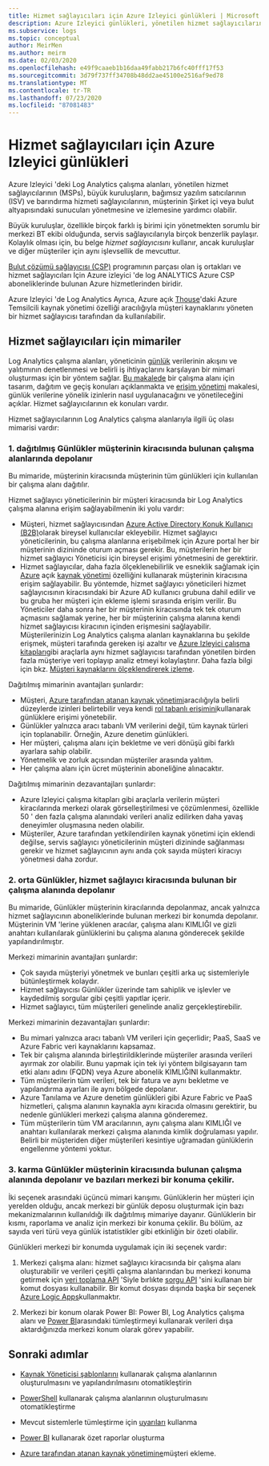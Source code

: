 ```yaml
---
title: Hizmet sağlayıcıları için Azure Izleyici günlükleri | Microsoft Docs
description: Azure Izleyici günlükleri, yönetilen hizmet sağlayıcılarının (MSPs), büyük kuruluşların, bağımsız yazılım satıcılarının (ISV 'Ler) ve barındırma hizmeti sağlayıcılarının, müşterinin Şirket içi veya bulut altyapısındaki sunucuları yönetmesine ve izlemesine yardımcı olabilir.
ms.subservice: logs
ms.topic: conceptual
author: MeirMen
ms.author: meirm
ms.date: 02/03/2020
ms.openlocfilehash: e49f9caaeb1b16daa49fabb217b6fc40fff17f53
ms.sourcegitcommit: 3d79f737ff34708b48dd2ae45100e2516af9ed78
ms.translationtype: MT
ms.contentlocale: tr-TR
ms.lasthandoff: 07/23/2020
ms.locfileid: "87081483"
---
```

# <a name="azure-monitor-logs-for-service-providers"></a>Hizmet sağlayıcıları için Azure Izleyici günlükleri

Azure Izleyici 'deki Log Analytics çalışma alanları, yönetilen hizmet sağlayıcılarının (MSPs), büyük kuruluşların, bağımsız yazılım satıcılarının (ISV) ve barındırma hizmeti sağlayıcılarının, müşterinin Şirket içi veya bulut altyapısındaki sunucuları yönetmesine ve izlemesine yardımcı olabilir.

Büyük kuruluşlar, özellikle birçok farklı iş birimi için yönetmekten sorumlu bir merkezi BT ekibi olduğunda, servis sağlayıcılarıyla birçok benzerlik paylaşır. Kolaylık olması için, bu belge *hizmet sağlayıcısını* kullanır, ancak kuruluşlar ve diğer müşteriler için aynı işlevsellik de mevcuttur.

[Bulut çözümü sağlayıcısı (CSP)](https://partner.microsoft.com/en-US/membership/cloud-solution-provider) programının parçası olan iş ortakları ve hizmet sağlayıcıları Için Azure izleyici 'de log ANALYTICS Azure CSP aboneliklerinde bulunan Azure hizmetlerinden biridir.

Azure Izleyici 'de Log Analytics Ayrıca, Azure açık [Thouse](../../lighthouse/overview.md)'daki Azure Temsilcili kaynak yönetimi özelliği aracılığıyla müşteri kaynaklarını yöneten bir hizmet sağlayıcısı tarafından da kullanılabilir.

## <a name="architectures-for-service-providers"></a>Hizmet sağlayıcıları için mimariler

Log Analytics çalışma alanları, yöneticinin [günlük](data-platform-logs.md) verilerinin akışını ve yalıtımının denetlenmesi ve belirli iş ihtiyaçlarını karşılayan bir mimari oluşturması için bir yöntem sağlar. [Bu makalede](design-logs-deployment.md) bir çalışma alanı için tasarım, dağıtım ve geçiş konuları açıklanmakta ve [erişim yönetimi](manage-access.md) makalesi, günlük verilerine yönelik izinlerin nasıl uygulanacağını ve yönetileceğini açıklar. Hizmet sağlayıcılarının ek konuları vardır.

Hizmet sağlayıcılarının Log Analytics çalışma alanlarıyla ilgili üç olası mimarisi vardır:

### <a name="1-distributed---logs-are-stored-in-workspaces-located-in-the-customers-tenant"></a>1. dağıtılmış Günlükler müşterinin kiracısında bulunan çalışma alanlarında depolanır

Bu mimaride, müşterinin kiracısında müşterinin tüm günlükleri için kullanılan bir çalışma alanı dağıtılır.

Hizmet sağlayıcı yöneticilerinin bir müşteri kiracısında bir Log Analytics çalışma alanına erişim sağlayabilmenin iki yolu vardır:

- Müşteri, hizmet sağlayıcısından [Azure Active Directory Konuk Kullanıcı (B2B)](../../active-directory/b2b/what-is-b2b.md)olarak bireysel kullanıcılar ekleyebilir. Hizmet sağlayıcı yöneticilerinin, bu çalışma alanlarına erişebilmek için Azure portal her bir müşterinin dizininde oturum açması gerekir. Bu, müşterilerin her bir hizmet sağlayıcı Yöneticisi için bireysel erişimi yönetmesini de gerektirir.
- Hizmet sağlayıcılar, daha fazla ölçeklenebilirlik ve esneklik sağlamak için [Azure](../../lighthouse/overview.md) açık [kaynak yönetimi](../../lighthouse/concepts/azure-delegated-resource-management.md) özelliğini kullanarak müşterinin kiracısına erişim sağlayabilir. Bu yöntemde, hizmet sağlayıcı yöneticileri hizmet sağlayıcısının kiracısındaki bir Azure AD kullanıcı grubuna dahil edilir ve bu gruba her müşteri için ekleme işlemi sırasında erişim verilir. Bu Yöneticiler daha sonra her bir müşterinin kiracısında tek tek oturum açmasını sağlamak yerine, her bir müşterinin çalışma alanına kendi hizmet sağlayıcısı kiracının içinden erişmesini sağlayabilir. Müşterilerinizin Log Analytics çalışma alanları kaynaklarına bu şekilde erişmek, müşteri tarafında gereken işi azaltır ve [Azure Izleyici çalışma kitapları](../..//azure-monitor/platform/workbooks-overview.md)gibi araçlarla aynı hizmet sağlayıcısı tarafından yönetilen birden fazla müşteriye veri toplayıp analiz etmeyi kolaylaştırır. Daha fazla bilgi için bkz. [Müşteri kaynaklarını ölçeklendirerek izleme](../../lighthouse/how-to/monitor-at-scale.md).

Dağıtılmış mimarinin avantajları şunlardır:

* Müşteri, [Azure tarafından atanan kaynak yönetimi](../../lighthouse/concepts/azure-delegated-resource-management.md)aracılığıyla belirli düzeylerde izinleri belirtebilir veya kendi [rol tabanlı erişimini](../../role-based-access-control/overview.md)kullanarak günlüklere erişimi yönetebilir.
* Günlükler yalnızca aracı tabanlı VM verilerini değil, tüm kaynak türleri için toplanabilir. Örneğin, Azure denetim günlükleri.
* Her müşteri, çalışma alanı için bekletme ve veri dönüşü gibi farklı ayarlara sahip olabilir.
* Yönetmelik ve zorluk açısından müşteriler arasında yalıtım.
* Her çalışma alanı için ücret müşterinin aboneliğine alınacaktır.

Dağıtılmış mimarinin dezavantajları şunlardır:

* Azure Izleyici çalışma kitapları gibi araçlarla verilerin müşteri kiracılarında merkezi olarak görselleştirilmesi ve çözümlenmesi, özellikle 50 ' den fazla çalışma alanındaki verileri analiz edilirken daha yavaş deneyimler oluşmasına neden olabilir.
* Müşteriler, Azure tarafından yetkilendirilen kaynak yönetimi için eklendi değilse, servis sağlayıcı yöneticilerinin müşteri dizininde sağlanması gerekir ve hizmet sağlayıcının aynı anda çok sayıda müşteri kiracıyı yönetmesi daha zordur.

### <a name="2-central---logs-are-stored-in-a-workspace-located-in-the-service-provider-tenant"></a>2. orta Günlükler, hizmet sağlayıcı kiracısında bulunan bir çalışma alanında depolanır

Bu mimaride, Günlükler müşterinin kiracılarında depolanmaz, ancak yalnızca hizmet sağlayıcının aboneliklerinde bulunan merkezi bir konumda depolanır. Müşterinin VM 'lerine yüklenen aracılar, çalışma alanı KIMLIĞI ve gizli anahtarı kullanılarak günlüklerini bu çalışma alanına gönderecek şekilde yapılandırılmıştır.

Merkezi mimarinin avantajları şunlardır:

* Çok sayıda müşteriyi yönetmek ve bunları çeşitli arka uç sistemleriyle bütünleştirmek kolaydır.
* Hizmet sağlayıcısı Günlükler üzerinde tam sahiplik ve işlevler ve kaydedilmiş sorgular gibi çeşitli yapıtlar içerir.
* Hizmet sağlayıcı, tüm müşterileri genelinde analiz gerçekleştirebilir.

Merkezi mimarinin dezavantajları şunlardır:

* Bu mimari yalnızca aracı tabanlı VM verileri için geçerlidir; PaaS, SaaS ve Azure Fabric veri kaynaklarını kapsamaz.
* Tek bir çalışma alanında birleştirildiklerinde müşteriler arasında verileri ayırmak zor olabilir. Bunu yapmak için tek iyi yöntem bilgisayarın tam etki alanı adını (FQDN) veya Azure abonelik KIMLIĞINI kullanmaktır.
* Tüm müşterilerin tüm verileri, tek bir fatura ve aynı bekletme ve yapılandırma ayarları ile aynı bölgede depolanır.
* Azure Tanılama ve Azure denetim günlükleri gibi Azure Fabric ve PaaS hizmetleri, çalışma alanının kaynakla aynı kiracıda olmasını gerektirir, bu nedenle günlükleri merkezi çalışma alanına gönderemez.
* Tüm müşterilerin tüm VM aracılarının, aynı çalışma alanı KIMLIĞI ve anahtarı kullanılarak merkezi çalışma alanında kimlik doğrulaması yapılır. Belirli bir müşteriden diğer müşterileri kesintiye uğramadan günlüklerin engellenme yöntemi yoktur.

### <a name="3-hybrid---logs-are-stored-in-workspace-located-in-the-customers-tenant-and-some-of-them-are-pulled-to-a-central-location"></a>3. karma Günlükler müşterinin kiracısında bulunan çalışma alanında depolanır ve bazıları merkezi bir konuma çekilir.

İki seçenek arasındaki üçüncü mimari karışımı. Günlüklerin her müşteri için yerelden olduğu, ancak merkezi bir günlük deposu oluşturmak için bazı mekanizmalarının kullanıldığı ilk dağıtılmış mimariye dayanır. Günlüklerin bir kısmı, raporlama ve analiz için merkezi bir konuma çekilir. Bu bölüm, az sayıda veri türü veya günlük istatistikler gibi etkinliğin bir özeti olabilir.

Günlükleri merkezi bir konumda uygulamak için iki seçenek vardır:

1. Merkezi çalışma alanı: hizmet sağlayıcı kiracısında bir çalışma alanı oluşturabilir ve verileri çeşitli çalışma alanlarından bu merkezi konuma getirmek için [veri toplama API](../../azure-monitor/platform/data-collector-api.md) 'Siyle bırlıkte [sorgu API](https://dev.loganalytics.io/) 'sini kullanan bir komut dosyası kullanabilir. Bir komut dosyası dışında başka bir seçenek [Azure Logic Apps](../../logic-apps/logic-apps-overview.md)kullanmaktır.

2. Merkezi bir konum olarak Power BI: Power BI, Log Analytics çalışma alanı ve [Power BI](../../azure-monitor/platform/powerbi.md)arasındaki tümleştirmeyi kullanarak verileri dışa aktardığınızda merkezi konum olarak görev yapabilir.

## <a name="next-steps"></a>Sonraki adımlar

* [Kaynak Yöneticisi şablonlarını](template-workspace-configuration.md) kullanarak çalışma alanlarının oluşturulmasını ve yapılandırılmasını otomatikleştirin

* [PowerShell](../../azure-monitor/platform/powershell-workspace-configuration.md) kullanarak çalışma alanlarının oluşturulmasını otomatikleştirme

* Mevcut sistemlerle tümleştirme için [uyarıları](../../azure-monitor/platform/alerts-overview.md) kullanma

* [Power BI](../../azure-monitor/platform/powerbi.md) kullanarak özet raporlar oluşturma

* [Azure tarafından atanan kaynak yönetimine](../../lighthouse/concepts/azure-delegated-resource-management.md)müşteri ekleme.
